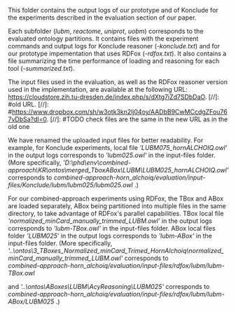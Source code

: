 This folder contains the output logs of our prototype and of Konclude for the experiments described in the evaluation section of our paper.

Each subfolder (*lubm*, *reactome*, *uniprot*, *uobm*) corresponds to the evaluated ontology partitions. It contains files with the experiment commands and output logs for Konclude reasoner (*-konclude.txt*) and for our prototype impementation that uses RDFox (*-rdfox.txt*). It also contains a file summarizing the time performance of loading and reasoning for each tool (*-summarized.txt*).  

The input files used in the evaluation, as well as the RDFox reasoner version used in the implementation, are available at the following URL: https://cloudstore.zih.tu-dresden.de/index.php/s/dXtg7iZd7SDbDaO.
[//]: #old URL. 
[//]: #https://www.dropbox.com/sh/w3otk3kn2lj04oy/AADbB9CwMCcdgZFou767vDbSa?dl=0.
[//]: #TODO check files are the same in the new URL as in the old one


We have renamed the uploaded input files for better readability. 
For example, for Konclude experiments, local file *'LUBM075_hornALCHOIQ.owl'* in the output logs corresponds to *'lubm025.owl'* in the input-files folder.
(More specifically, 
*'D:\phd\env\combined-approach\KR\ontos\merged_TboxABox\LUBM\LUBM025_hornALCHOIQ.owl'* 
corresponds to 
*combined-approach-horn_alchoiq/evaluation/input-files/Konclude/lubm/lubm025/lubm025.owl* .)

For our combined-approach experiments using RDFox, the TBox and ABox are loaded separately, ABox being partitioned into multiple files in the same directory, to take advantage of RDFox's parallel capabilities.
TBox local file *'normalized_minCard_manually_trimmed_LUBM.owl'* in the output logs corresponds to *'lubm-TBox.owl'* in the input-files folder.
ABox local files folder *'LUBM025*' in the output logs corresponds to *'lubm-ABox'* in the input-files folder.
(More specifically, 
*'..\ontos\3_TBoxes_Normalized_minCard_Trimed_HornAlchoiq\normalized_minCard_manually_trimmed_LUBM.owl'*
corresponds to  
*combined-approach-horn_alchoiq/evaluation/input-files/rdfox/lubm/lubm-TBox.owl*

and
*'..\ontos\ABoxes\LUBM\AcyReasoning\LUBM025'*
corresponds to  
*combined-approach-horn_alchoiq/evaluation/input-files/rdfox/lubm/lubm-ABox/LUBM025* .)
